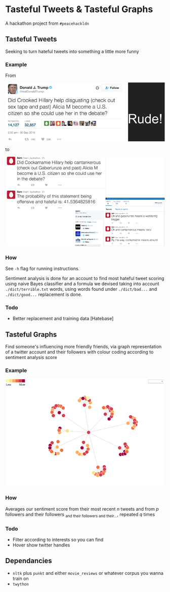 # Tasteful Tweets & Tasteful Graphs
A hackathon project from `#peacehackldn`

## Tasteful Tweets
Seeking to turn hateful tweets into something a little more funny

### Example
From

![Rude tweet from Donald Trump](./out/rude.png)

to

![Altered tweet by us](./out/less-rude.png)

### How
See `-h` flag for running instructions.

Sentiment analysis is done for an account to find most hateful tweet scoring using naive Bayes classifier and a formula we devised taking into account `./dict/terrible.txt` words, using words found under `./dict/bad...` and `./dict/good...` replacement is done.

### Todo
- Better replacement and training data [Hatebase]

## Tasteful Graphs
Find someone's influencing more friendly friends, via graph representation of a twitter account and their followers with colour coding according to sentiment analysis score

### Example
![Graph of Dan Telfer and followers](./out/graph.png)

### How
Averages our sentiment score from their most recent *n* tweets and from *p* followers and their followers <sub>and their followers and their...</sub>, repeated *q* times

### Todo
- Filter according to interests so you can find
- Hover show twitter handles

## Dependancies
- `nltk` plus `punkt` and  either `movie_reviews` or whatever corpus you wanna train on
- `twython`
